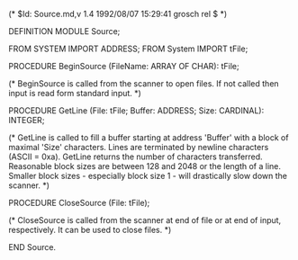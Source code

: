 (* $Id: Source.md,v 1.4 1992/08/07 15:29:41 grosch rel $ *)

DEFINITION MODULE Source;

FROM SYSTEM	IMPORT ADDRESS;
FROM System	IMPORT tFile;

PROCEDURE BeginSource (FileName: ARRAY OF CHAR): tFile;

   (*
      BeginSource is called from the scanner to open files.
      If not called then input is read form standard input.
   *)

PROCEDURE GetLine (File: tFile; Buffer: ADDRESS; Size: CARDINAL): INTEGER;

   (*
      GetLine is called to fill a buffer starting at address 'Buffer'
      with a block of maximal 'Size' characters. Lines are terminated
      by newline characters (ASCII = 0xa). GetLine returns the number
      of characters transferred. Reasonable block sizes are between 128
      and 2048 or the length of a line. Smaller block sizes -
      especially block size 1 - will drastically slow down the scanner.
   *)

PROCEDURE CloseSource (File: tFile);

   (*
      CloseSource is called from the scanner at end of file or
      at end of input, respectively. It can be used to close files.
   *)

END Source.
